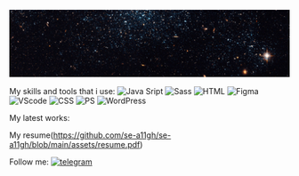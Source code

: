 ![Header](https://github.com/se-a11gh/se-a11gh/blob/main/assets/galaxy.jpg)

My skills and tools that i use:
![Java Sript](https://img.shields.io/badge/-FAD141?style=flat&logo=JavaScript&logoColor=black)
![Sass](https://img.shields.io/badge/-Sass-white?style=flat&logo=Sass&logoColor=FF69B4)
![HTML](https://img.shields.io/badge/-HTML-white?style=flat&logo=html5&logoColor=E34F26)
![Figma](https://img.shields.io/badge/-Figma-white?style=flat&logo=figma&logoColor=black)
![VScode](https://img.shields.io/badge/-VScode-white?style=flat&logo=visualstudiocode&logoColor=007ACC)
![CSS](https://img.shields.io/badge/-CSS-white?style=flat&logo=css3&logoColor=1572B6)
![PS](https://img.shields.io/badge/-31A8FF?style=flat&logo=adobephotoshop&logoColor=001E36)
![WordPress](https://img.shields.io/badge/-WordPress-white?style=flat&logo=wordpress&logoColor=21759B)

My latest works:

My resume(https://github.com/se-a11gh/se-a11gh/blob/main/assets/resume.pdf)

Follow me:
[![telegram](https://img.shields.io/badge/Sergey_Trubni_kov-26A5E4?style=flat&logo=telegram&logoColor=white)](https://t.me/Sergey_Trubni_kov)
